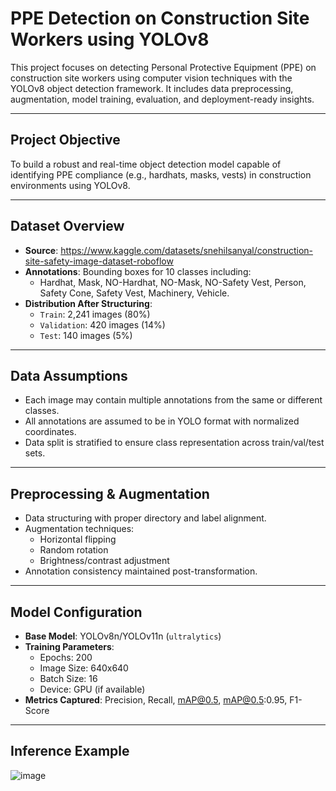 # PPE Detection on Construction Site Workers using YOLOv8

This project focuses on detecting Personal Protective Equipment (PPE) on construction site workers using computer vision techniques with the YOLOv8 object detection framework. It includes data preprocessing, augmentation, model training, evaluation, and deployment-ready insights.

---

## Project Objective

To build a robust and real-time object detection model capable of identifying PPE compliance (e.g., hardhats, masks, vests) in construction environments using YOLOv8.

---

## Dataset Overview

- **Source**: https://www.kaggle.com/datasets/snehilsanyal/construction-site-safety-image-dataset-roboflow
- **Annotations**: Bounding boxes for 10 classes including:
  - Hardhat, Mask, NO-Hardhat, NO-Mask, NO-Safety Vest, Person, Safety Cone, Safety Vest, Machinery, Vehicle.
- **Distribution After Structuring**:
  - `Train`: 2,241 images (80%)
  - `Validation`: 420 images (14%)
  - `Test`: 140 images (5%)

---

## Data Assumptions

- Each image may contain multiple annotations from the same or different classes.
- All annotations are assumed to be in YOLO format with normalized coordinates.
- Data split is stratified to ensure class representation across train/val/test sets.

---

## Preprocessing & Augmentation

- Data structuring with proper directory and label alignment.
- Augmentation techniques:
  - Horizontal flipping
  - Random rotation
  - Brightness/contrast adjustment
- Annotation consistency maintained post-transformation.

---

## Model Configuration

- **Base Model**: YOLOv8n/YOLOv11n (`ultralytics`)
- **Training Parameters**:
  - Epochs: 200
  - Image Size: 640x640
  - Batch Size: 16
  - Device: GPU (if available)
- **Metrics Captured**: Precision, Recall, mAP@0.5, mAP@0.5:0.95, F1-Score

---

## Inference Example

![image](https://github.com/user-attachments/assets/0f27c054-0e5f-4bef-98de-e3bf4390bc80)

```python

